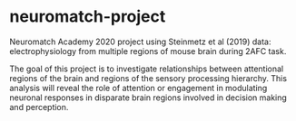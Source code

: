 # neuromatch-project

Neuromatch Academy 2020 project using Steinmetz et al (2019) data: electrophysiology from multiple regions of mouse brain during 2AFC task.

The goal of this project is to investigate relationships between attentional regions of the brain and regions of the sensory processing hierarchy. This analysis will reveal the role of attention or engagement in modulating neuronal responses in disparate brain regions involved in decision making and perception.
